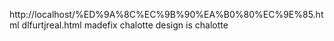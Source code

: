 http://localhost/%ED%9A%8C%EC%9B%90%EA%B0%80%EC%9E%85.html
dlfurtjreal.html
madefix
chalotte
design is chalotte

